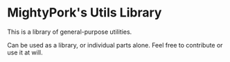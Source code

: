 MightyPork's Utils Library
==========================

This is a library of general-purpose utilities.

Can be used as a library, or individual parts alone. Feel free to contribute or use it at will.
